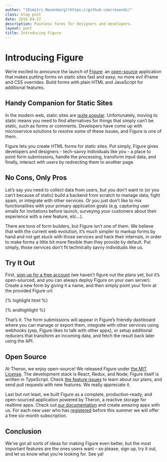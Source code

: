 ```yaml
---
author: "[Dimitri Rosenberg](https://github.com/rosendi)"
class: blog post
date: 2016-04-27
description: Painless forms for designers and developers.
layout: post
title: Introducing Figure
---
```


# Introducing Figure

We’re excited to announce the launch of [Figure](https://figure-app.com): an
[open-source](https://github.com/therondb/figure) application that makes putting
forms on static sites fast and easy; no more evil iFrame and CSS overrides.
Build forms with plain HTML and JavaScript for additional features.

## Handy Companion for Static Sites

In the modern web, static sites are [quite popular](https://www.staticgen.com/).
Unfortunately, moving to static means you need to find alternatives for things
that simply can’t be static, such as forms or comments. Developers have come up
with microservice solutions to resolve some of these issues, and Figure is one
of them.

Figure lets you create HTML forms for static sites. Put simply, Figure gives
developers and designers - tech-savvy individuals like you - a place to point
form submissions, handle the processing, transform input data, and finally,
interact with users by redirecting them to another page.

## No Cons, Only Pros

Let’s say you need to collect data from users, but you don’t want to (or you
can’t because of static) build a backend from scratch to manage data, fight
spam, or integrate with other services. Or you just don’t like to mix
functionalities with your primary application goals (e.g. capturing user emails
for invitations before launch, surveying your customers about their experience
with a new feature, etc…).

There are tons of form builders, but Figure isn’t one of them. We believe that
with the current web evolution, it’s much simpler to markup forms by hand and
not get stuck with those services and hack their internals, in order to make
forms a little bit more flexible than they provide by default. Put simply, those
services don’t fit technically savvy individuals like us.

## Try It Out

First, [sign up for a free account](https://figure-app.com/signup) (we haven’t
figure out the plans yet, but it’s open-sourced, and you can always deploy
Figure on your own server). Create a new form by giving it a name, and then
simply point your form at the provided Figure url:

{% highlight html %}
<form action="https://figure-app.com/f/YOUR_FORM_ID" method="POST">
{% endhighlight %}

That’s it. The form submissions will appear in Figure’s friendly dashboard where
you can manage or export them, integrate with other services using webhooks
(yep, Figure likes to talk with other apps), or setup additional reducers that
transform an incoming data, and fetch the result back later using the API.

## Open Source

At Theron, we enjoy open-source! We released Figure under [the MIT License](https://github.com/therondb/figure/blob/master/LICENSE).
The development stack is React, Redux, and Node; Figure itself is written in
TypeScript. Check [the feature issues](https://github.com/therondb/figure/issues?q=is%3Aissue+is%3Aopen+label%3A%22type%3A+feature%22)
to learn about our plans, and send pull requests with new features. We really
appreciate it.

Last but not least, we built Figure as a complete, production-ready, and
open-sourced application powered by Theron, a reactive storage for realtime
apps. Check out [our documentation](../docs) and create amazing apps with us.
For each new user who has [registered](/signup) before this summer we will offer
a free six-month subscription.

## Conclusion

We’ve got all sorts of ideas for making Figure even better, but the most
important features are the ones users want – so please, sign up, try it out, and
let us know what you’re looking for. See ya!
